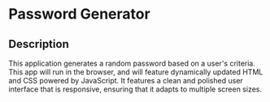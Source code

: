# Password Generator

## Description
This application generates a random password based on a user's criteria. This app will run in the browser, and will feature dynamically updated HTML and CSS powered by JavaScript. It features a clean and polished user interface that is responsive, ensuring that it adapts to multiple screen sizes.

